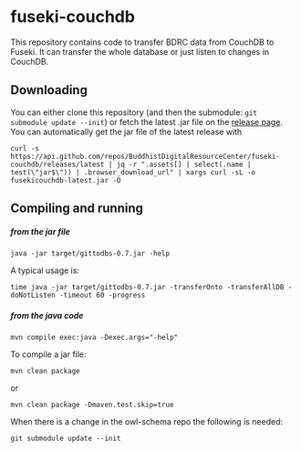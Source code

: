 # fuseki-couchdb

This repository contains code to transfer BDRC data from CouchDB to Fuseki. It can transfer the whole database or just listen to changes in CouchDB.

## Downloading

You can either clone this repository (and then the submodule: `git submodule update --init`) or fetch the latest .jar file on the [release page](https://github.com/BuddhistDigitalResourceCenter/fuseki-couchdb/releases). You can automatically get the jar file of the latest release with

```
curl -s https://api.github.com/repos/BuddhistDigitalResourceCenter/fuseki-couchdb/releases/latest | jq -r ".assets[] | select(.name | test(\"jar$\")) | .browser_download_url" | xargs curl -sL -o fusekicouchdb-latest.jar -O
```

## Compiling and running

##### from the jar file 

```
java -jar target/gittodbs-0.7.jar -help
```

A typical usage is:

```
time java -jar target/gittodbs-0.7.jar -transferOnto -transferAllDB -doNotListen -timeout 60 -progress
```

##### from the java code

```
mvn compile exec:java -Dexec.args="-help"
```

To compile a jar file:

```
mvn clean package
```
or
```
mvn clean package -Dmaven.test.skip=true
```
When there is a change in the owl-schema repo the following is needed:

```
git submodule update --init
```

